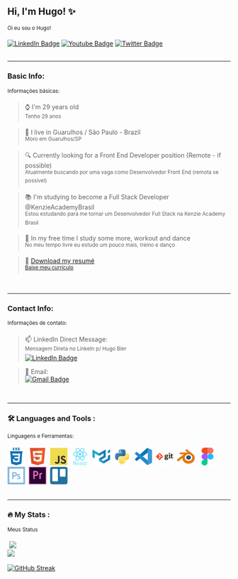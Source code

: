 ## Hi, I'm Hugo! :sparkles:
<sup> Oi eu sou o Hugo!</sup>
<div id="badges">
<a href="https://www.linkedin.com/in/hbler">
  <img src="https://img.shields.io/badge/LinkedIn-blue?style=for-the-badge&logo=linkedin&logoColor=white" alt="LinkedIn Badge"/></a>
  <a href="https://www.youtube.com/c/HugoBlerPro">
  <img src="https://img.shields.io/badge/YouTube-red?style=for-the-badge&logo=youtube&logoColor=white" alt="Youtube Badge"/></a>
  <a href="https://twitter.com/hbler_">
  <img src="https://img.shields.io/badge/Twitter-blue?style=for-the-badge&logo=twitter&logoColor=white" alt="Twitter Badge"/></a>
  <img src="https://komarev.com/ghpvc/?username=hbler&style=for-the-badge&color=blueviolet" alt=""/>
</div>
<br />

---
### Basic Info:
<sup>Informações básicas:</sup>

>:watch: I'm 29 years old  
><sup>Tenho 29 anos</sup>
  
>:round_pushpin: I live in Guarulhos / São Paulo - Brazil  
><sup>Moro em Guarulhos/SP</sup>

>:mag: Currently looking for a Front End Developer position (Remote - if possible)  
><sup>Atualmente buscando por uma vaga como Desenvolvedor Front End (remota se possível)</sup>

>:books: I'm studying to become a Full Stack Developer @KenzieAcademyBrasil  
<sup>Estou estudando para me tornar um Desenvolvedor Full Stack na Kenzie Academy Brasil</sup>

>:dancer: In my free time I study some more, workout and dance  
<sup>No meu tempo livre eu estudo um pouco mais, treino e danço </sup>

>:page_facing_up: [Download my resumé](https://hbler.com/wp-content/uploads/2022/06/Resumé-Hugo_Bler.pdf)  
<sup><a href="https://hbler.com/wp-content/uploads/2022/06/CV-Hugo_Bler.pdf">Baixe meu currículo</a></sup>

<br />

---
### Contact Info:
<sup>Informações de contato:</sup>

>:mailbox: LinkedIn Direct Message:  
<sup>Mensagem Direta no LinkeIn p/ Hugo Bler</sup>  
><a href="https://www.linkedin.com/messaging/thread/new/">
  <img src="https://img.shields.io/badge/Hugo%20Bler-blue?style=for-the-badge&logo=linkedin&logoColor=white" alt="LinkedIn Badge"/></a>

>:email: Email:  
><a href="mailto:mail.hbler@gmail.com">
  <img src="https://img.shields.io/badge/Hugo%20Bler-red?style=for-the-badge&logo=gmail&logoColor=white" alt="Gmail Badge"/></a>

<br />

---
### :hammer_and_wrench: Languages and Tools :
<sup>Linguagens e Ferramentas:</sup>
<div>
  <img src="https://github.com/devicons/devicon/blob/master/icons/css3/css3-plain-wordmark.svg"  title="CSS3" alt="CSS" width="40" height="40"/>&nbsp;
  <img src="https://github.com/devicons/devicon/blob/master/icons/html5/html5-original.svg" title="HTML5" alt="HTML" width="40" height="40"/>&nbsp;
  <img src="https://github.com/devicons/devicon/blob/master/icons/javascript/javascript-original.svg" title="JavaScript" alt="JavaScript" width="40" height="40"/>&nbsp;
  <img src="https://github.com/devicons/devicon/blob/master/icons/react/react-original-wordmark.svg" title="React" alt="React" width="40" height="40"/>&nbsp;
  <img src="https://github.com/devicons/devicon/blob/master/icons/materialui/materialui-original.svg" title="Material UI" alt="Material UI" width="40" height="40"/>&nbsp;
  <img src="https://github.com/devicons/devicon/blob/master/icons/python/python-original.svg" title="Python" **alt="Python" width="40" height="40"/>&nbsp;
  <img src="https://github.com/devicons/devicon/blob/master/icons/vscode/vscode-original.svg" title="VSCode" **alt="VSCode" width="40" height="40"/>&nbsp;
  <img src="https://github.com/devicons/devicon/blob/master/icons/git/git-original-wordmark.svg" title="Git" **alt="Git" width="40" height="40"/>&nbsp;
  <img src="https://github.com/devicons/devicon/blob/master/icons/blender/blender-original.svg" title="Blender" **alt="Blender" width="40" height="40"/>&nbsp;
  <img src="https://github.com/devicons/devicon/blob/master/icons/figma/figma-original.svg" title="Figma" **alt="Figma" width="40" height="40"/>&nbsp;
  <img src="https://github.com/devicons/devicon/blob/master/icons/photoshop/photoshop-line.svg" title="Photoshop" **alt="Photoshop" width="40" height="40"/>&nbsp;
  <img src="https://github.com/devicons/devicon/blob/master/icons/premierepro/premierepro-original.svg" title="PremierePro" **alt="PremierePro" width="40" height="40"/>&nbsp;
  <img src="https://github.com/devicons/devicon/blob/master/icons/trello/trello-plain.svg" title="Trello" **alt="Trello" width="40" height="40"/>&nbsp;
</div>

<br/>

---

### :fire: My Stats :
<sup>Meus Status</sup>

<img src="https://www.codewars.com/users/Hbler/badges/large" alt=""/>

<a href="https://github.com/Hbler">
<img src="https://github-readme-stats.vercel.app/api/top-langs/?username=Hbler&layout=compact&theme=monokai&bg_color=0d1117&hide_border=true"/></a>
<br />
<a href="https://github.com/Hbler">
<img src="https://github-readme-stats.vercel.app/api?username=Hbler&show_icons=true&theme=monokai&custom_title=My%20Github%20Stats&bg_color=0d1117&hide_border=true"/></a>

<a href="https://github.com/Hbler">
  
[![GitHub Streak](http://github-readme-streak-stats.herokuapp.com?user=Hbler&theme=monokai&hide_border=true&background=0d1117)](https://git.io/streak-stats)
  
</a>
